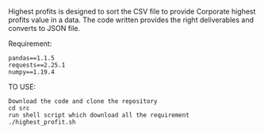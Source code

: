 Highest profits is designed to sort the CSV file to provide Corporate highest profits value in a data. The code written provides the right deliverables and converts to JSON file.

Requirement:

    pandas==1.1.5
    requests==2.25.1
    numpy==1.19.4

TO USE:

    Download the code and clone the repository
    cd src
    run shell script which download all the requirement ./highest_profit.sh
